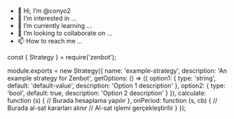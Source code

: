 - 👋 Hi, I’m @conyo2
- 👀 I’m interested in ...
- 🌱 I’m currently learning ...
- 💞️ I’m looking to collaborate on ...
- 📫 How to reach me ...

<!---
conyo2/conyo2 is a ✨ special ✨ repository because its `README.md` (this file) appears on your GitHub profile.
You can click the Preview link to take a look at your changes.
--->
const { Strategy } = require('zenbot');

module.exports = new Strategy({
  name: 'example-strategy',
  description: 'An example strategy for Zenbot',
  getOptions: () => ({
    option1: {
      type: 'string',
      default: 'default-value',
      description: 'Option 1 description'
    },
    option2: {
      type: 'bool',
      default: true,
      description: 'Option 2 description'
    }
  }),
  calculate: function (s) {
    // Burada hesaplama yapılır
  },
  onPeriod: function (s, cb) {
    // Burada al-sat kararları alınır
    // Al-sat işlemi gerçekleştirilir
  }
});
